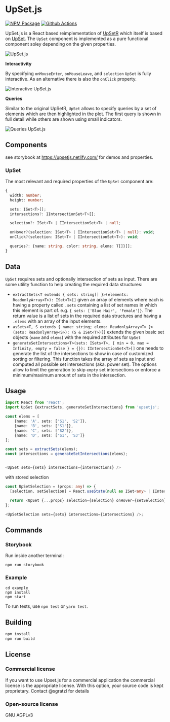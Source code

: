 # UpSet.js

[![NPM Package][npm-image]][npm-url] [![Github Actions][github-actions-image]][github-actions-url]

UpSet.js is a React based reimplementation of [UpSetR](https://www.rdocumentation.org/packages/UpSetR/) which itself is based on [UpSet](http://vcg.github.io/upset/about/). The `UpSet` component is implemented as a pure functional component soley depending on the given properties.

![UpSet.js](https://user-images.githubusercontent.com/4129778/75599825-a8a13780-5a76-11ea-8cd4-b775f4791a91.png)

**Interactivity**

By specifying `onMouseEnter`, `onMouseLeave`, and `selection` `UpSet` is fully interactive. As an alternative there is also the `onClick` property.

![Interactive UpSet.js](https://user-images.githubusercontent.com/4129778/75599827-a9d26480-5a76-11ea-9024-e44bc729b741.png)

**Queries**

Similar to the original UpSetR, `UpSet` allows to specify queries by a set of elements which are then highlighted in the plot.
The first query is shown in full detail while others are shown using small indicators.

![Queries UpSet.js](https://user-images.githubusercontent.com/4129778/75599826-a939ce00-5a76-11ea-9f47-6b6f3a076099.png)

## Components

see storybook at https://upsetjs.netlify.com/ for demos and properties.

### UpSet

The most relevant and required properties of the `UpSet` component are:

```ts
{
  width: number;
  height: number;

  sets: ISet<T>[];
  intersections?: IIntersectionSet<T>[];

  selection?: ISet<T> | IIntersectionSet<T> | null;

  onHover?(selection: ISet<T> | IIntersectionSet<T> | null): void;
  onClick?(selection: ISet<T> | IIntersectionSet<T>): void;

  queries?: {name: string, color: string, elems: T[]}[];
}
```

## Data

`UpSet` requires sets and optionally intersection of sets as input. There are some utility function to help creating the required data structures:

- `extractSets<T extends { sets: string[] }>(elements: ReadonlyArray<T>): ISet<T>[]`
  given an array of elements where each is having a property called `.sets` containing a list of set names in which this element is part of. e.g. `{ sets: ['Blue Hair', 'Female']}`. The return value is a list of sets in the required data structures and having a `.elems` with an array of the input elements.
- `asSets<T, S extends { name: string; elems: ReadonlyArray<T> }>(sets: ReadonlyArray<S>): (S & ISet<T>)[]`
  extends the given basic set objects (`name` and `elems`) with the required attributes for `UpSet`
- `generateSetIntersections<T>(sets: ISets<T>, { min = 0, max = Infinity, empty = false } = {}): IIntersectionSet<T>[]`
  one needs to generate the list of the intersections to show in case of customized sorting or filtering. This function takes the array of sets as input and computed all possible set intersections (aka. power set). The options allow to limit the generation to skip `empty` set intersections or enforce a minimum/maximum amount of sets in the intersection.

## Usage

```ts
import React from 'react';
import UpSet {extractSets, generateSetIntersections} from 'upsetjs';

const elems = [
    {name: 'A', sets: ['S1', 'S2']},
    {name: 'B', sets: ['S1']},
    {name: 'C', sets: ['S2']},
    {name: 'D', sets: ['S1', 'S3']}
];

const sets = extractSets(elems);
const intersections = generateSetIntersections(elems);


<UpSet sets={sets} intersections={intersections} />
```

with stored selection

```ts
const UpSetSelection = (props: any) => {
  [selection, setSelection] = React.useState(null as ISet<any> | IIntersectionSet<any> | null);

  return <UpSet {...props} selection={selection} onHover={setSelection} />;
};

<UpSetSelection sets={sets} intersections={intersections} />;
```

## Commands

### Storybook

Run inside another terminal:

```
npm run storybook
```

### Example

```
cd example
npm install
npm start
```

To run tests, use `npm test` or `yarn test`.

## Building

```sh
npm install
npm run build
```

## License

### Commercial license

If you want to use Upset.js for a commercial application the commercial license is the appropriate license. With this option, your source code is kept proprietary. Contact @sgratzl for details

### Open-source license

GNU AGPLv3

[npm-image]: https://badge.fury.io/js/upsetjs.svg
[npm-url]: https://npmjs.org/package/upsetjs
[github-actions-image]: https://github.com/sgratzl/upsetjs/workflows/nodeci/badge.svg
[github-actions-url]: https://github.com/sgratzl/upsetjs/actions
